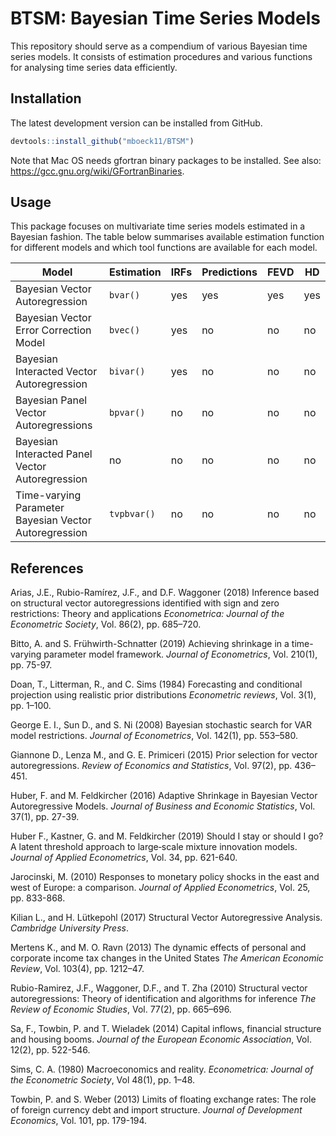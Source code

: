 # BTSM: Bayesian Time Series Models

<!-- badges: start -->
[//]: # "[![CRAN](http://www.r-pkg.org/badges/version/BGVAR)](https://cran.r-project.org/package=BGVAR)"
[//]: # "[![month](http://cranlogs.r-pkg.org/badges/BGVAR)](https://www.r-pkg.org/pkg/BGVAR)"
[//]: # "[![total](http://cranlogs.r-pkg.org/badges/grand-total/BGVAR)](https://www.r-pkg.org/pkg/BGVAR)"
<!-- badges: end -->

This repository should serve as a compendium of various Bayesian time series models. It consists of estimation procedures and various functions for analysing time series data efficiently.

## Installation

The latest development version can be installed from GitHub.

``` r
devtools::install_github("mboeck11/BTSM")
```

Note that Mac OS needs gfortran binary packages to be installed. See also: https://gcc.gnu.org/wiki/GFortranBinaries.

## Usage

This package focuses on multivariate time series models estimated in a Bayesian fashion. The table below summarises available estimation function for different models and which tool functions are available for each model.

| Model                                                 | Estimation  | IRFs | Predictions | FEVD | HD  |
|-------------------------------------------------------|-------------|------|-------------|------|-----|
| Bayesian Vector Autoregression                        | `bvar()`    | yes  | yes         | yes  | yes |
| Bayesian Vector Error Correction Model                | `bvec()`    | yes  | no          | no   | no  |
| Bayesian Interacted Vector Autoregression             | `bivar()`   | yes  | no          | no   | no  |
| Bayesian Panel Vector Autoregressions                 | `bpvar()`   | no   | no          | no   | no  |
| Bayesian Interacted Panel Vector Autoregression       | no          | no   | no          | no   | no  |
| Time-varying Parameter Bayesian Vector Autoregression | `tvpbvar()` | no   | no          | no   | no  |

## References

Arias, J.E., Rubio-Ramírez, J.F., and D.F. Waggoner (2018) Inference based on structural vector autoregressions identified with sign and zero restrictions: Theory and applications *Econometrica: Journal of the Econometric Society*, Vol. 86(2), pp. 685–720.

Bitto, A. and S. Frühwirth-Schnatter (2019) Achieving shrinkage in a time-varying parameter model framework. *Journal of Econometrics*, Vol. 210(1), pp. 75-97.

Doan, T., Litterman, R., and C. Sims (1984) Forecasting and conditional projection using realistic prior distributions *Econometric reviews*, Vol. 3(1), pp. 1–100.

George E. I., Sun D., and S. Ni (2008) Bayesian stochastic search for VAR model restrictions. *Journal of Econometrics*, Vol. 142(1), pp. 553–580. 

Giannone D., Lenza M., and G. E. Primiceri (2015) Prior selection for vector autoregressions. *Review of Economics and Statistics*, Vol. 97(2), pp. 436–451.

Huber, F. and M. Feldkircher (2016) Adaptive Shrinkage in Bayesian Vector Autoregressive Models. *Journal of Business and Economic Statistics*, Vol. 37(1), pp. 27-39.

Huber F., Kastner, G. and M. Feldkircher (2019) Should I stay or should I go? A latent threshold approach to large‐scale mixture innovation models. *Journal of Applied Econometrics*, Vol. 34, pp. 621-640.

Jarocinski, M. (2010) Responses to monetary policy shocks in the east and west of Europe: a comparison. *Journal of Applied Econometrics*, Vol. 25, pp. 833-868.

Kilian L., and H. Lütkepohl (2017) Structural Vector Autoregressive Analysis. *Cambridge University Press*.

Mertens K., and M. O. Ravn (2013) The dynamic effects of personal and corporate income tax changes in the United States *The American Economic Review*, Vol. 103(4), pp. 1212–47.

Rubio-Ramirez, J.F., Waggoner, D.F., and T. Zha (2010) Structural vector autoregressions: Theory of identification and
algorithms for inference *The Review of Economic Studies*, Vol. 77(2), pp. 665–696.

Sa, F., Towbin, P. and T. Wieladek (2014) Capital inflows, financial structure and housing booms. *Journal of the European Economic Association*, Vol. 12(2), pp. 522-546.

Sims, C. A. (1980) Macroeconomics and reality. *Econometrica: Journal of the Econometric Society*, Vol 48(1), pp. 1–48.

Towbin, P. and S. Weber (2013) Limits of floating exchange rates: The role of foreign currency debt and import structure. *Journal of Development Economics*, Vol. 101, pp. 179-194.

